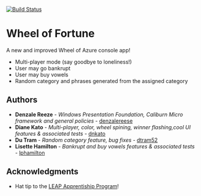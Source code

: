 [![Build Status](https://dev.azure.com/AzureRefactor/Wheel%20of%20Fortune/_apis/build/status/azureDisaster.azureRefactor?branchName=master)](https://dev.azure.com/AzureRefactor/Wheel%20of%20Fortune/_build/latest?definitionId=1&branchName=master)

# Wheel of Fortune
A new and improved Wheel of Azure console app!
<ul>
<li>Multi-player mode (say goodbye to loneliness!) </li>
<li>User may go bankrupt</li>
<li>User may buy vowels</li>
<li>Random category and phrases generated from the assigned category</li>
</ul>

## Authors

* **Denzale Reeze** - *Windows Presentation Foundation, Caliburn Micro framework and general policies* - [denzalereese](https://github.com/denzalereese)
* **Diane Kato** - *Multi-player, color, wheel spining, winner flashing,cool UI features & associated tests* - [dnkato](https://github.com/dnkato)
* **Du Tram** - *Random category feature, bug fixes* - [dtram52](https://github.com/dtram52)
* **Lisette Hamilton** - *Bankrupt and buy vowels features & associated tests* - [lphamilton](https://github.com/lphamilton)

## Acknowledgments

* Hat tip to the [LEAP Apprentiship Program](http://www.industryexplorers.com/)!

